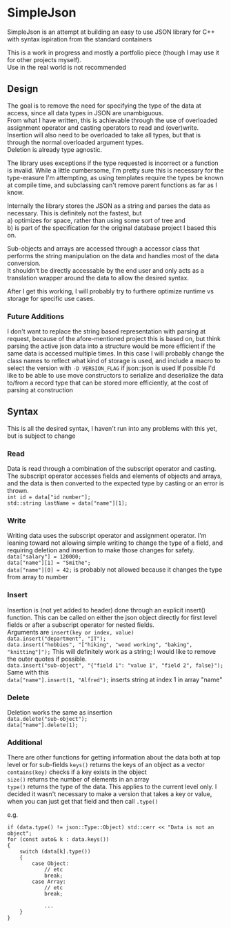 # SimpleJson

SimpleJson is an attempt at building an easy to use JSON library for C++ with syntax ispiration from the standard containers

This is a work in progress and mostly a portfolio piece (though I may use it for other projects myself).  
Use in the real world is not recommended

## Design

The goal is to remove the need for specifying the type of the data at access, since all data types in JSON are unambiguous.  
From what I have written, this is achievable through the use of overloaded assignment operator and casting operators to read and (over)write.  
Insertion will also need to be overloaded to take all types, but that is through the normal overloaded argument types.  
Deletion is already type agnostic.  

The library uses exceptions if the type requested is incorrect or a function is invalid. While a little cumbersome, I'm pretty sure this is necessary for the type-erasure I'm attempting, as using templates require the types be known at compile time, and subclassing can't remove parent functions as far as I know.  

Internally the library stores the JSON as a string and parses the data as necessary. This is definitely not the fastest, but  
a) optimizes for space, rather than using some sort of tree and  
b) is part of the specification for the original database project I based this on.

Sub-objects and arrays are accessed through a accessor class that performs the string manipulation on the data and handles most of the data conversion.  
It shouldn't be directly accessable by the end user and only acts as a translation wrapper around the data to allow the desired syntax.

After I get this working, I will probably try to furthere optimize runtime vs storage for specific use cases.

### Future Additions
I don't want to replace the string based representation with parsing at request, because of the afore-mentioned project this is based on, but think parsing the active json data into a structure would be more efficient if the same data is accessed multiple times.
In this case I will probably change the class names to reflect what kind of storage is used, and include a macro to select the version with `-D VERSION_FLAG` if json::json is used
If possible I'd like to be able to use move constructors to serialize and deserialize the data to/from a record type that can be stored more efficiently, at the cost of parsing at construction

## Syntax

This is all the desired syntax, I haven't run into any problems with this yet, but is subject to change

### Read

Data is read through a combination of the subscript operator and casting. The subscript operator accesses fields and elements of objects and arrays, and the data is then converted to the expected type by casting or an error is thrown.  
`int id = data["id number"];`  
`std::string lastName = data["name"][1];`  

### Write

Writing data uses the subscript operator and assignment operator. I'm leaning toward not allowing simple writing to change the type of a field, and requiring deletion and insertion to make those changes for safety.  
`data["salary"] = 120000;`  
`data["name"][1] = "Smithe";`  
`data["name"][0] = 42;` is probably not allowed because it changes the type from array to number  

### Insert

Insertion is (not yet added to header) done through an explicit insert() function. This can be called on either the json object directly for first level fields or after a subscript operator for nested fields.  
Arguments are `insert(key or index, value)`  
`data.insert("department", "IT");`  
`data.insert("hobbies", "["hiking", "wood working", "baking", "knitting"]");` This will definitely work as a string; I would like to remove the outer quotes if possible.  
`data.insert("sub-object", "{"field 1": "value 1", "field 2", false}");` Same with this  
`data["name"].insert(1, "Alfred");` inserts string at index 1 in array "name"  

### Delete

Deletion works the same as insertion  
`data.delete("sub-object");`  
`data["name"].delete(1);`

### Additional

There are other functions for getting information about the data both at top level or for sub-fields
`keys()` returns the keys of an object as a vector  
`contains(key)` checks if a key exists in the object  
`size()` returns the number of elements in an array  
`type()` returns the type of the data. This applies to the current level only. I decided it wasn't necessary to make a version that takes a key or value, when you can just get that field and then call `.type()`  

e.g.
```
if (data.type() != json::Type::Object) std::cerr << "Data is not an object";
for (const auto& k : data.keys())
{
    switch (data[k].type())
    {
        case Object:
            // etc
            break;
        case Array:
            // etc
            break;

            ...
    }
}
```
